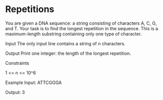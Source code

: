# Repetitions

You are given a DNA sequence: a string consisting of characters A, C, G, and T. Your task is to find the longest repetition in the sequence. This is a maximum-length substring containing only one type of character.

Input
The only input line contains a string of n characters.

Output
Print one integer: the length of the longest repetition.

Constraints

1 <= n <= 10^6

Example
Input:
ATTCGGGA

Output:
3
